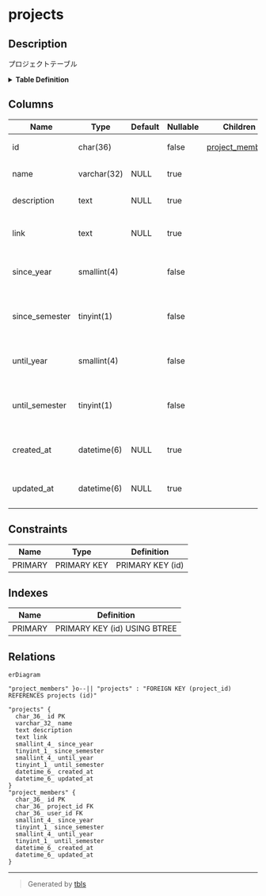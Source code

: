 # projects

## Description

プロジェクトテーブル

<details>
<summary><strong>Table Definition</strong></summary>

```sql
CREATE TABLE `projects` (
  `id` char(36) NOT NULL,
  `name` varchar(32) DEFAULT NULL,
  `description` text DEFAULT NULL,
  `link` text DEFAULT NULL,
  `since_year` smallint(4) NOT NULL,
  `since_semester` tinyint(1) NOT NULL,
  `until_year` smallint(4) NOT NULL,
  `until_semester` tinyint(1) NOT NULL,
  `created_at` datetime(6) DEFAULT NULL,
  `updated_at` datetime(6) DEFAULT NULL,
  PRIMARY KEY (`id`)
) ENGINE=InnoDB DEFAULT CHARSET=utf8mb3
```

</details>

## Columns

| Name | Type | Default | Nullable | Children | Parents | Comment |
| ---- | ---- | ------- | -------- | -------- | ------- | ------- |
| id | char(36) |  | false | [project_members](project_members.md) |  | プロジェクトUUID |
| name | varchar(32) | NULL | true |  |  | プロジェクト名 |
| description | text | NULL | true |  |  | プロジェクト説明 |
| link | text | NULL | true |  |  | プロジェクト情報のリンク |
| since_year | smallint(4) |  | false |  |  | プロジェクト開始年 |
| since_semester | tinyint(1) |  | false |  |  | プロジェクト開始学期(0:前期 1:後期) |
| until_year | smallint(4) |  | false |  |  | プロジェクト終了年 |
| until_semester | tinyint(1) |  | false |  |  | プロジェクト終了学期(0:前期 1:後期) |
| created_at | datetime(6) | NULL | true |  |  | プロジェクト作成日時 |
| updated_at | datetime(6) | NULL | true |  |  | プロジェクト更新日時 |

## Constraints

| Name | Type | Definition |
| ---- | ---- | ---------- |
| PRIMARY | PRIMARY KEY | PRIMARY KEY (id) |

## Indexes

| Name | Definition |
| ---- | ---------- |
| PRIMARY | PRIMARY KEY (id) USING BTREE |

## Relations

```mermaid
erDiagram

"project_members" }o--|| "projects" : "FOREIGN KEY (project_id) REFERENCES projects (id)"

"projects" {
  char_36_ id PK
  varchar_32_ name
  text description
  text link
  smallint_4_ since_year
  tinyint_1_ since_semester
  smallint_4_ until_year
  tinyint_1_ until_semester
  datetime_6_ created_at
  datetime_6_ updated_at
}
"project_members" {
  char_36_ id PK
  char_36_ project_id FK
  char_36_ user_id FK
  smallint_4_ since_year
  tinyint_1_ since_semester
  smallint_4_ until_year
  tinyint_1_ until_semester
  datetime_6_ created_at
  datetime_6_ updated_at
}
```

---

> Generated by [tbls](https://github.com/k1LoW/tbls)
